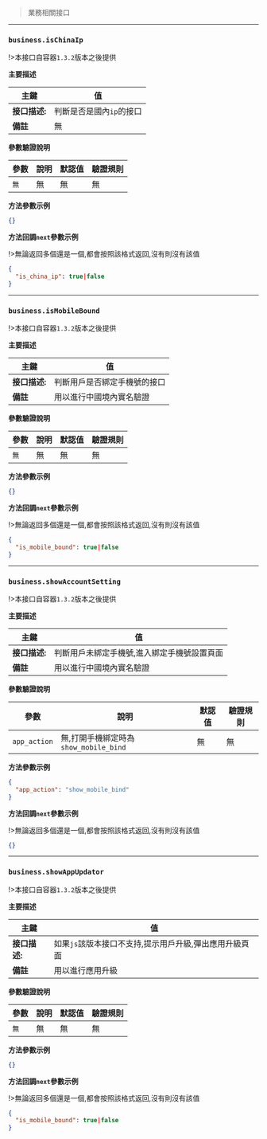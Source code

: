 > 業務相關接口

---

### `business.isChinaIp`

!>本接口自容器`1.3.2`版本之後提供

**主要描述**

| 主鍵          | 值                       |
| ------------- | ------------------------ |
| **接口描述:** | 判斷是否是國內`ip`的接口 |
| **備註**      | 無                       |

**參數驗證說明**

| 參數 | 說明 | 默認值 | 驗證規則 |
| ---- | ---- | ------ | -------- |
| `無` | 無   | 無     | 無       |

**方法參數示例**

```json
{}
```

**方法回調`next`參數示例**

!>無論返回多個還是一個,都會按照該格式返回,沒有則沒有該值

```json
{
  "is_china_ip": true|false
}
```

---

### `business.isMobileBound`

!>本接口自容器`1.3.2`版本之後提供

**主要描述**

| 主鍵          | 值                           |
| ------------- | ---------------------------- |
| **接口描述:** | 判斷用戶是否綁定手機號的接口 |
| **備註**      | 用以進行中國境內實名驗證     |

**參數驗證說明**

| 參數 | 說明 | 默認值 | 驗證規則 |
| ---- | ---- | ------ | -------- |
| `無` | 無   | 無     | 無       |

**方法參數示例**

```json
{}
```

**方法回調`next`參數示例**

!>無論返回多個還是一個,都會按照該格式返回,沒有則沒有該值

```json
{
  "is_mobile_bound": true|false
}
```

---

### `business.showAccountSetting`

!>本接口自容器`1.3.2`版本之後提供

**主要描述**

| 主鍵          | 值                                          |
| ------------- | ------------------------------------------- |
| **接口描述:** | 判斷用戶未綁定手機號,進入綁定手機號設置頁面 |
| **備註**      | 用以進行中國境內實名驗證                    |

**參數驗證說明**

| 參數         | 說明                                  | 默認值 | 驗證規則 |
| ------------ | ------------------------------------- | ------ | -------- |
| `app_action` | 無,打開手機綁定時為`show_mobile_bind` | 無     | 無       |

**方法參數示例**

```json
{
  "app_action": "show_mobile_bind"
}
```

**方法回調`next`參數示例**

!>無論返回多個還是一個,都會按照該格式返回,沒有則沒有該值

```json
{}
```

---

### `business.showAppUpdator`

!>本接口自容器`1.3.2`版本之後提供

**主要描述**

| 主鍵          | 值                                                     |
| ------------- | ------------------------------------------------------ |
| **接口描述:** | 如果`js`該版本接口不支持,提示用戶升級,彈出應用升級頁面 |
| **備註**      | 用以進行應用升級                                       |

**參數驗證說明**

| 參數 | 說明 | 默認值 | 驗證規則 |
| ---- | ---- | ------ | -------- |
| `無` | 無   | 無     | 無       |

**方法參數示例**

```json
{}
```

**方法回調`next`參數示例**

!>無論返回多個還是一個,都會按照該格式返回,沒有則沒有該值

```json
{
  "is_mobile_bound": true|false
}
```
